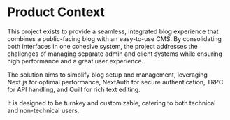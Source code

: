 # Product Context

This project exists to provide a seamless, integrated blog experience that combines a public-facing blog with an easy-to-use CMS. By consolidating both interfaces in one cohesive system, the project addresses the challenges of managing separate admin and client systems while ensuring high performance and a great user experience.

The solution aims to simplify blog setup and management, leveraging Next.js for optimal performance, NextAuth for secure authentication, TRPC for API handling, and Quill for rich text editing.

It is designed to be turnkey and customizable, catering to both technical and non-technical users.

